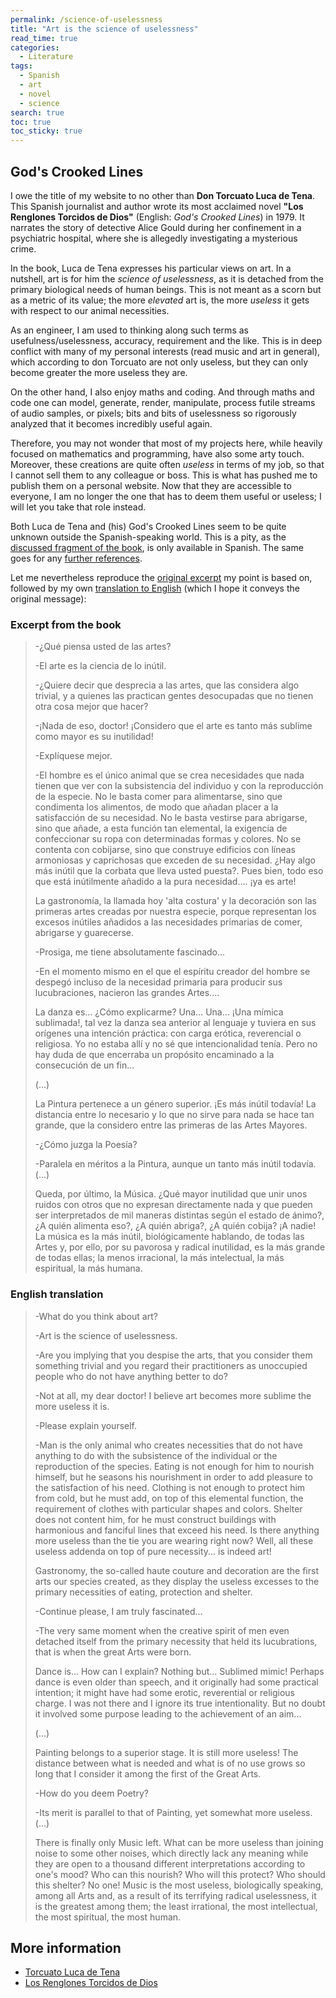 ```yaml
---
permalink: /science-of-uselessness
title: "Art is the science of uselessness"
read_time: true
categories:
  - Literature
tags:
  - Spanish
  - art
  - novel
  - science
search: true
toc: true
toc_sticky: true
---
```


## God's Crooked Lines

I owe the title of my website to no other than **Don Torcuato Luca de Tena**.
This Spanish journalist and author wrote its most acclaimed novel
**"Los Renglones Torcidos de Dios"**
(English: _God's Crooked Lines_) in 1979.
It narrates the story of detective Alice Gould during her confinement in a psychiatric
hospital, where she is allegedly investigating a mysterious crime.

In the book, Luca de Tena expresses his particular views on art.
In a nutshell, art is for him the _science of uselessness_, as it is detached
from the primary biological needs of human beings.
This is not meant as a scorn but
as a metric of its value; the more _elevated_ art is,
the more _useless_ it gets with respect to our animal necessities.

As an engineer, I am used to thinking along such terms as
usefulness/uselessness, accuracy, requirement
and the like. This is in deep conflict with many of my personal interests (read music and art
in general), which according to don Torcuato are not only useless, but they can only become
greater the more useless they are.

On the other hand, I also enjoy maths and coding.
And through maths and code one can model, generate, render, manipulate, process
futile streams of audio samples, or pixels; bits and bits of uselessness
so rigorously analyzed that
it becomes incredibly useful again.

Therefore, you may not wonder that most of my projects here,
while heavily focused on
mathematics and programming,
have also some arty touch.
Moreover, these creations are quite often _useless_ in terms of my job, so that I cannot sell them
to any colleague or boss. This is what has pushed me to publish them on a personal website.
Now that they are accessible to everyone,
I am no longer the one that has to deem them useful or
useless; I will let you take that role instead.

Both Luca de Tena and (his) God's Crooked Lines seem to be quite unknown
outside the Spanish-speaking world. This is a pity,
as the
[discussed fragment of the book](#excerpt-from-the-book),
is only available in Spanish.
The same goes for any [further references](#more-information).

Let me nevertheless reproduce the
[original excerpt](#excerpt-from-the-book) 
my point is based on,
followed by my own [translation to English](#english-translation)
(which I hope it conveys the original message):

### Excerpt from the book

>-¿Qué piensa usted de las artes?
>
>-El arte es la ciencia de lo inútil.
>
>-¿Quiere decir que desprecia a las artes, que las considera algo trivial, y a quienes las practican gentes desocupadas que no tienen otra cosa mejor que hacer?
>
>-¡Nada de eso, doctor! ¡Considero que el arte es tanto más sublime como mayor es su inutilidad!
>
>-Explíquese mejor.
>
>-El hombre es el único animal que se crea necesidades que nada tienen que ver con la subsistencia del individuo
>y con la reproducción de la especie. No le basta comer para alimentarse,
>sino que condimenta los alimentos, de modo que añadan placer a la satisfacción de su necesidad.
>No le basta vestirse para abrigarse, sino que añade, a esta función tan elemental,
>la exigencia de confeccionar su ropa con determinadas formas y colores.
>No se contenta con cobijarse, sino que construye edificios con líneas armoniosas y caprichosas
>que exceden de su necesidad.
>¿Hay algo más inútil que la corbata que lleva usted puesta?.
>Pues bien, todo eso que está inútilmente añadido a la pura necesidad.... ¡ya es arte!
>
>La gastronomía, la llamada hoy 'alta costura' y la decoración son las primeras artes creadas por nuestra especie, porque representan los excesos inútiles añadidos a las necesidades primarias de comer, abrigarse y guarecerse.
>
>-Prosiga, me tiene absolutamente fascinado...
>
>-En el momento mismo en el que el espíritu creador del hombre se despegó incluso de la necesidad primaria para producir sus lucubraciones, nacieron las grandes Artes....
>
>La danza es... ¿Cómo explicarme? Una... Una... ¡Una mímica sublimada!,
>tal vez la danza sea anterior al lenguaje y tuviera en sus orígenes una intención práctica:
>con carga erótica, reverencial o religiosa. Yo no estaba allí y no sé que intencionalidad tenía.
>Pero no hay duda de que encerraba un propósito encaminado a la consecución de un fin...
>
>(...)
>
>La Pintura pertenece a un género superior. ¡Es más inútil todavía! La distancia entre lo necesario y lo que no sirve para nada se hace tan grande, que la considero entre las primeras de las Artes Mayores.
>
>-¿Cómo juzga la Poesía?
>
>-Paralela en méritos a la Pintura, aunque un tanto más inútil todavía. (...)
>
>Queda, por último, la Música.
>¿Qué mayor inutilidad que unir unos ruidos con otros que no expresan directamente nada
>y que pueden ser interpretados de mil maneras distintas según el estado de ánimo?,
>¿A quién alimenta eso?, ¿A quién abriga?, ¿A quién cobija?
>¡A nadie! La música es la más inútil, biológicamente hablando,
>de todas las Artes y, por ello, por su pavorosa y radical inutilidad,
>es la más grande de todas ellas; la menos irracional, la más intelectual,
>la más espiritual, la más humana.

### English translation

>-What do you think about art?
>
>-Art is the science of uselessness.
>
>-Are you implying that you despise the arts, that you consider them something trivial
>and you regard their practitioners as unoccupied people who do not have anything better to do?
>
>-Not at all, my dear doctor! I believe art becomes more sublime the more useless it is.
>
>-Please explain yourself.
>
>-Man is the only animal who creates necessities that do not have anything to do with
>the subsistence of the individual or the reproduction of the species. Eating is not enough for him
>to nourish himself, but he seasons his nourishment in order to add pleasure to the
>satisfaction of his need. Clothing is not enough to protect him from cold,
>but he must add, on top
>of this elemental function, the requirement of clothes with particular shapes and colors.
>Shelter does not content him, for he must construct buildings with harmonious and fanciful
>lines that exceed his need.
>Is there anything more useless than the tie you are wearing right now?
>Well, all these useless addenda on top of pure necessity...
>is indeed art!
>
>Gastronomy, the so-called haute couture and decoration are the first arts our species
>created, as they display the useless excesses to the primary necessities of eating,
>protection and shelter.
>
>-Continue please, I am truly fascinated...
>
>-The very same moment when the creative spirit of men even detached itself from the primary
>necessity that held its lucubrations, that is when the great Arts were born.  
>
>Dance is... How can I explain? Nothing but... Sublimed mimic! Perhaps dance is even older than
>speech, and it originally had some practical intention; it might have had some erotic, reverential
>or religious charge. I was not there and I ignore its true intentionality.
>But no doubt it involved some purpose leading to the achievement of an aim...
>
>(...)
>
>
>Painting belongs to a superior stage. It is still more useless! The distance between what is
>needed and what is of no use grows so long that I consider it among the first of the Great Arts.
>
>-How do you deem Poetry?
>
>-Its merit is parallel to that of Painting, yet somewhat more useless. (...)
>
>There is finally only Music left.
>What can be more useless than joining noise to some other noises,
>which directly lack any meaning
>while they are open to a thousand different interpretations
>according to one's mood? Who can this nourish? Who will this protect?
>Who should this shelter? No one! Music is the most useless, biologically speaking,
>among all Arts and, as a result of its terrifying radical uselessness, it is the greatest
>among them; the least irrational, the most intellectual, the most spiritual, the most human.

## More information

* [Torcuato Luca de Tena](https://es.wikipedia.org/wiki/Torcuato_Luca_de_Tena_Brunet)
* [Los Renglones Torcidos de Dios](https://es.wikipedia.org/wiki/Los_renglones_torcidos_de_Dios)